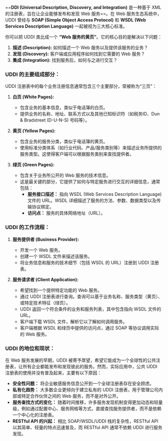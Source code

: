 ==**DDI (Universal Description, Discovery, and Integration)** 是一种基于 XML 的注册表，旨在让企业能够发布和发现 Web 服务==。在 Web 服务生态系统中，UDDI 曾经与 **SOAP (Simple Object Access Protocol)** 和 **WSDL (Web Services Description Language)** 一起被视为三大核心标准。

你可以把 UDDI 类比成一个 **“Web 服务的黄页”**。它的核心目的是解决以下问题：

1. **描述 (Description):** 如何描述一个 Web 服务以及提供该服务的业务？
2. **发现 (Discovery):** 客户端或应用程序如何找到它需要的 Web 服务？
3. **集成 (Integration):** 找到服务后，如何与之进行交互？

### UDDI 的主要组成部分：

UDDI 注册表中的每个业务注册信息通常包含三个主要部分，常被称为“三页”：

1. **白页 (White Pages):**
    
    - 包含业务的基本信息，类似于电话簿的白页。
    - 提供业务的名称、地址、联系方式以及其他已知标识符（如税务ID、Dun & Bradstreet (D-U-N-S) 号码等）。
2. **黄页 (Yellow Pages):**
    
    - 包含业务的服务分类，类似于电话簿的黄页。
    - 使用标准分类体系（如行业代码、产品/服务类别等）来描述业务所提供的服务类型。这使得客户端可以根据服务类别来查找提供者。
3. **绿页 (Green Pages):**
    
    - 包含关于业务所公开的 Web 服务的技术信息。
    - 这是最关键的部分，它提供了如何与特定服务进行交互的详细信息，通常包括：
        - **服务接口描述：** 指向 WSDL (Web Services Description Language) 文件的 URL。WSDL 详细描述了服务的方法、参数、数据类型以及传输协议绑定。
        - **访问点：** 服务的具体网络地址（URL）。

### UDDI 的工作流程：

1. **服务提供者 (Business Provider):**
    
    - 开发一个 Web 服务。
    - 创建一个 WSDL 文件来描述该服务。
    - 将业务信息和服务的技术细节（包括 WSDL 的 URL）注册到 UDDI 注册表。
2. **服务请求者 (Client Application):**
    
    - 希望找到一个提供特定功能的 Web 服务。
    - 通过 UDDI 注册表进行查询。查询可以基于业务名称、服务类型（黄页）、或特定技术特征（绿页）。
    - UDDI 返回一个符合条件的业务和服务列表，其中包含指向 WSDL 文件的 URL。
    - 客户端下载 WSDL 文件，解析它以了解如何调用服务。
    - 客户端根据 WSDL 和绿页中提供的访问点，通过 SOAP 等协议调用实际的 Web 服务。

### UDDI 的地位和现状：

在 Web 服务发展的早期，UDDI 被寄予厚望，希望它能成为一个全球性的公共注册表，让所有企业都能发布和发现彼此的服务。然而，实际应用中，公共 UDDI 注册表的使用并没有普及起来，主要有以下原因：

- **安全性问题：** 将企业敏感服务信息公开到一个全球注册表存在安全顾虑。
- **私有化趋势：** 大多数企业更倾向于建立私有的 UDDI 注册表，用于管理公司内部或特定合作伙伴之间的 Web 服务，而不是对外公开。
- **服务查找方式的变化：** 随着时间推移，许多服务发现机制变得更加动态和轻量级，例如通过配置中心、服务网格等方式，直接查找服务提供者，而不是依赖一个中心化的注册表。
- **RESTful API 的兴起：** 相比 SOAP/WSDL/UDDI 栈的复杂性，RESTful API 以其简单、轻量的特点迅速普及，而 RESTful API 通常不依赖 UDDI 进行服务发现。